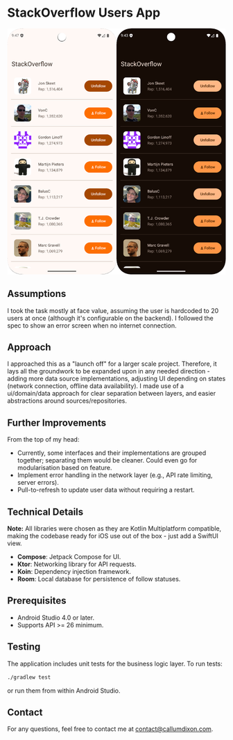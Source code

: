 # StackOverflow Users App

<img src="/screenshot-light.png?raw=true" width=50% height=50%><img src="/screenshot.png?raw=true" width=50% height=50%>

## Assumptions

I took the task mostly at face value, assuming the user is hardcoded to 20 users at once (although
it's configurable on the backend). I followed the spec to show an error screen when no internet
connection.

## Approach

I approached this as a "launch off" for a larger scale project. Therefore, it lays all the
groundwork to be expanded upon in any needed direction - adding more data source implementations,
adjusting UI depending on states (network connection, offline data availability). I made use of a ui/domain/data approach for clear separation between layers, and easier abstractions around sources/repositories.

## Further Improvements

From the top of my head:
- Currently, some interfaces and their implementations are grouped together; separating them would be cleaner. Could even go for modularisation based on feature.
- Implement error handling in the network layer (e.g., API rate limiting, server errors).
- Pull-to-refresh to update user data without requiring a restart.

## Technical Details

**Note:** All libraries were chosen as they are Kotlin Multiplatform compatible, making the codebase ready for iOS use out of the box - just add a SwiftUI view.
- **Compose**: Jetpack Compose for UI.
- **Ktor**: Networking library for API requests.
- **Koin**: Dependency injection framework.
- **Room**: Local database for persistence of follow statuses.

## Prerequisites

- Android Studio 4.0 or later.
- Supports API >= 26 minimum.

## Testing

The application includes unit tests for the business logic layer. To run tests:

```sh
./gradlew test
```

or run them from within Android Studio.
## Contact

For any questions, feel free to contact me at [contact@callumdixon.com](mailto:contact@callumdixon.com).
